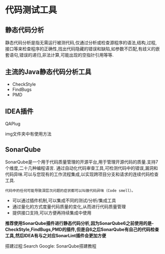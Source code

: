 # 代码测试工具

## 静态代码分析

静态代码分析是指无需运行被测代码,仅通过分析或检查源程序的语法,结构,过程,接口等来检查程序的正确性,找出代码隐藏的错误和缺陷,如参数不匹配,有歧义的嵌套语句,错误的递归,非法计算,可能出现的空指针引用等等.

## 主流的Java静态代码分析工具

- CheckStyle
- FindBugs
- PMD

## IDEA插件

QAPlug

img文件夹中有使用方法

## SonarQube

SonarQube是一个用于代码质量管理的开源平台,用于管理开源代码的质量.支持7个维度,二十几种编程语言.
通过自动化代码审查工具,可检测代码中的错误,漏洞和代码异味.可以与您现有的工作流程集成,以实现跨项目分支和请求的连续代码检查工具.

    代码中的任何可能导致深层次问题的症状都可以叫做代码异味（Code smell）。 

- 可以通过插件机制,可以集成不同的测试/分析/集成工具
- 通过量化的方式度量代码质量的变化,从而进行代码质量管理
- 提供接口支持,可以方便再持续集成中使用

**推荐使用SonarQube插件进行静态代码分析,因为SonarQube6之前使用的是- CheckStyle,FindBugs,PMD的插件,但是自6之后SonarQube有自己的代码检查工具,然后IDEA有与之对应SonarLint插件会更加方便**


搭建过程:Search Google: SonarQube搭建教程

